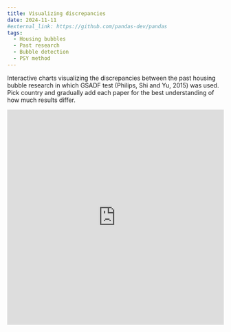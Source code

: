 ```yaml
---
title: Visualizing discrepancies
date: 2024-11-11
#external_link: https://github.com/pandas-dev/pandas
tags:
  - Housing bubbles
  - Past research
  - Bubble detection
  - PSY method
---
```


Interactive charts visualizing the discrepancies between the past housing bubble research in which GSADF test (Philips, Shi and Yu, 2015) was used. Pick country and gradually add each paper for the best understanding of how much results differ.

<iframe src="https://public.tableau.com/shared/TK5SN4B55?:display_count=n&:origin=viz_share_link" width="100%" height="500" frameborder="0"></iframe>
<!--more-->
<!--more-->
